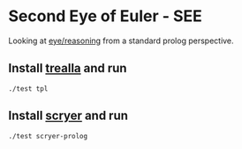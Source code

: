 # Second Eye of Euler - SEE

Looking at [eye/reasoning](https://github.com/eyereasoner/eye/tree/master/reasoning) from a standard prolog perspective.

## Install [trealla](https://github.com/trealla-prolog/trealla#building) and run
```
./test tpl
```
## Install [scryer](https://github.com/mthom/scryer-prolog#installing-scryer-prolog) and run
```
./test scryer-prolog
```
